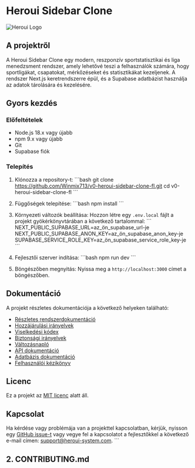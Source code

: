 # Heroui Sidebar Clone

![Heroui Logo](/public/placeholder-logo.png)

## A projektről

A Heroui Sidebar Clone egy modern, reszponzív sportstatisztikai és liga menedzsment rendszer, amely lehetővé teszi a felhasználók számára, hogy sportligákat, csapatokat, mérkőzéseket és statisztikákat kezeljenek. A rendszer Next.js keretrendszerre épül, és a Supabase adatbázist használja az adatok tárolására és kezelésére.

## Gyors kezdés

### Előfeltételek

- Node.js 18.x vagy újabb
- npm 9.x vagy újabb
- Git
- Supabase fiók

### Telepítés

1. Klónozza a repository-t:
   \`\`\`bash
   git clone https://github.com/Winmix713/v0-heroui-sidebar-clone-fl.git
   cd v0-heroui-sidebar-clone-fl
   \`\`\`

2. Függőségek telepítése:
   \`\`\`bash
   npm install
   \`\`\`

3. Környezeti változók beállítása:
   Hozzon létre egy `.env.local` fájlt a projekt gyökérkönyvtárában a következő tartalommal:
   \`\`\`
   NEXT_PUBLIC_SUPABASE_URL=az_ön_supabase_url-je
   NEXT_PUBLIC_SUPABASE_ANON_KEY=az_ön_supabase_anon_key-je
   SUPABASE_SERVICE_ROLE_KEY=az_ön_supabase_service_role_key-je
   \`\`\`

4. Fejlesztői szerver indítása:
   \`\`\`bash
   npm run dev
   \`\`\`

5. Böngészőben megnyitás:
   Nyissa meg a `http://localhost:3000` címet a böngészőben.

## Dokumentáció

A projekt részletes dokumentációja a következő helyeken található:

- [Részletes rendszerdokumentáció](/public/readme2.md)
- [Hozzájárulási irányelvek](CONTRIBUTING.md)
- [Viselkedési kódex](CODE_OF_CONDUCT.md)
- [Biztonsági irányelvek](SECURITY.md)
- [Változásnapló](CHANGELOG.md)
- [API dokumentáció](/docs/api.md)
- [Adatbázis dokumentáció](/docs/database.md)
- [Felhasználói kézikönyv](/docs/user-manual.md)

## Licenc

Ez a projekt az [MIT licenc](LICENSE) alatt áll.

## Kapcsolat

Ha kérdése vagy problémája van a projekttel kapcsolatban, kérjük, nyisson egy [GitHub issue-t](https://github.com/Winmix713/v0-heroui-sidebar-clone-fl/issues) vagy vegye fel a kapcsolatot a fejlesztőkkel a következő e-mail címen: support@heroui-system.com.
\`\`\`

## 2. CONTRIBUTING.md
